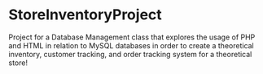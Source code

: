 # StoreInventoryProject
Project for a Database Management class that explores the usage of PHP and HTML in relation to MySQL databases in order to create a theoretical inventory, customer tracking, and order tracking system for a theoretical store!
